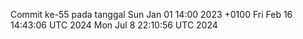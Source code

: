 Commit ke-55 pada tanggal Sun Jan 01 14:00 2023 +0100
Fri Feb 16 14:43:06 UTC 2024
Mon Jul  8 22:10:56 UTC 2024
